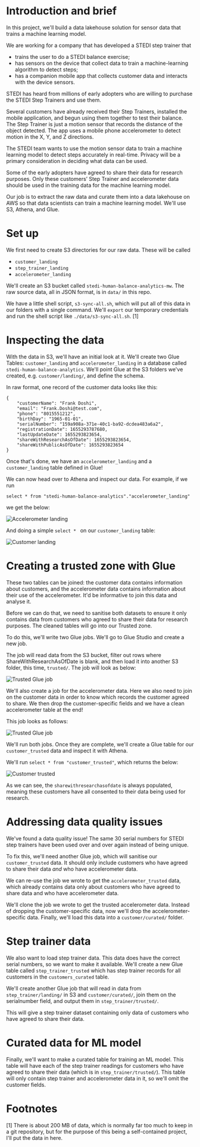 # Introduction and brief
In this project, we'll build a data lakehouse solution for sensor data that trains a machine learning model.

We are working for a company that has developed a STEDI step trainer that 

- trains the user to do a STEDI balance exercise;
- has sensors on the device that collect data to train a machine-learning algorithm to detect steps;
- has a companion mobile app that collects customer data and interacts with the device sensors.

STEDI has heard from millions of early adopters who are willing to purchase the STEDI Step Trainers and use them.

Several customers have already received their Step Trainers, installed the mobile application, and begun using them together to test their balance. The Step Trainer is just a motion sensor that records the distance of the object detected. The app uses a mobile phone accelerometer to detect motion in the X, Y, and Z directions.

The STEDI team wants to use the motion sensor data to train a machine learning model to detect steps accurately in real-time. Privacy will be a primary consideration in deciding what data can be used.

Some of the early adopters have agreed to share their data for research purposes. Only these customers’ Step Trainer and accelerometer data should be used in the training data for the machine learning model.

Our job is to extract the raw data and curate them into a data lakehouse on AWS so that data scientists can train a machine learning model. We'll use S3, Athena, and Glue. 

# Set up 
We first need to create S3 directories for our raw data. These will be called

* `customer_landing`
* `step_trainer_landing`
* `accelerometer_landing`

We'll create an S3 bucket called `stedi-human-balance-analytics-mw`. The raw source data, all in JSON format, is in `data/` in this repo. 

We have a little shell script, `s3-sync-all.sh`, which will put all of this data in our folders with a single command. We'll `export` our temporary credentials and run the shell script like `./data/s3-sync-all.sh`. [1]

# Inspecting the data
With the data in S3, we'll have an initial look at it. We'll create two Glue Tables: `customer_landing` and `accelerometer_landing` in a database called `stedi-human-balance-analytics`. We'll point Glue at the S3 folders we've created, e.g. `customer/landing/`, and define the schema. 

In raw format, one record of the customer data looks like this:

```
{
    "customerName": "Frank Doshi",
    "email": "Frank.Doshi@test.com",
    "phone": "8015551212",
    "birthDay": "1965-01-01",
    "serialNumber": "159a908a-371e-40c1-ba92-dcdea483a6a2",
    "registrationDate": 1655293787680,
    "lastUpdateDate": 1655293823654,
    "shareWithResearchAsOfDate": 1655293823654,
    "shareWithPublicAsOfDate": 1655293823654
}
```

Once that's done, we have an `accelerometer_landing` and a `customer_landing` table defined in Glue! 

We can now head over to Athena and inspect our data. For example, if we run

`select * from "stedi-human-balance-analytics"."accelerometer_landing"`

we get the below:

![Accelerometer landing](./assets/accelerometer_landing.png)

And doing a simple `select * ` on our `customer_landing` table:

![Customer landing](./assets/customer_landing.png)

# Creating a trusted zone with Glue
These two tables can be joined: the customer data contains information about customers, and the accelerometer data contains information about their use of the accelerometer. It'd be informative to join this data and analyse it. 

Before we can do that, we need to sanitise both datasets to ensure it only contains data from customers who agreed to share their data for research purposes. The cleaned tables will go into our Trusted zone. 

To do this, we'll write two Glue jobs. We'll go to Glue Studio and create a new job. 

The job will read data from the S3 bucket, filter out rows where ShareWithResearchAsOfDate is blank, and then load it into another S3 folder, this time, `trusted/`. The job will look as below:

![Trusted Glue job](./assets/trusted_customer_glue_job.png)

We'll also create a job for the accelerometer data. Here we also need to join on the customer data in order to know which records the customer agreed to share. We then drop the customer-specific fields and we have a clean accelerometer table at the end! 

This job looks as follows:

![Trusted Glue job](./assets/trusted_accelerometer_glue_job.png)

We'll run both jobs. Once they are complete, we'll create a Glue table for our `customer_trusted` data and inspect it with Athena. 

We'll run `select * from "customer_trusted"`, which returns the below:

![Customer trusted](./assets/customer_trusted.png)

As we can see, the `sharewithresearchasofdate` is always populated, meaning these customers have all consented to their data being used for research. 

# Addressing data quality issues
We've found a data quality issue! The same 30 serial numbers for STEDI step trainers have been used over and over again instead of being unique. 

To fix this, we'll need another Glue job, which will sanitise our `customer_trusted` data. It should only include customers who have agreed to share their data *and* who have accelerometer data.

We can re-use the job we wrote to get the `accelerometer_trusted` data, which already contains data only about customers who have agreed to share data and who have accelerometer data. 

We'll clone the job we wrote to get the trusted accelerometer data. Instead of dropping the customer-specific data, now we'll drop the accelerometer-specific data. Finally, we'll load this data into a `customer/curated/` folder.

# Step trainer data 
We also want to load step trainer data. This data does have the correct serial numbers, so we want to make it available. We'll create a new Glue table called `step_trainer_trusted` which has step trainer records for all customers in the `customers_curated` table. 

We'll create another Glue job that will read in data from `step_trainer/landing/` in S3 and `customer/curated/`, join them on the serialnumber field, and output them in `step_trainer/trusted/`. 

This will give a step trainer dataset containing only data of customers who have agreed to share their data.

# Curated data for ML model
Finally, we'll want to make a curated table for training an ML model. This table will have each of the step trainer readings for customers who have agreed to share their data (which is in `step_trainer/trusted/`). This table will only contain step trainer and accelerometer data in it, so we'll omit the customer fields.

# Footnotes 
[1] There is about 200 MB of data, which is normally far too much to keep in a git repository, but for the purpose of this being a self-contained project, I'll put the data in here.